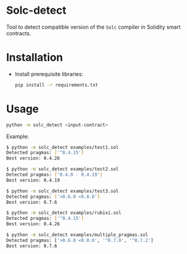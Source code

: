 Solc-detect
================

Tool to detect compatible version of the `Solc` compiler in Solidity smart
contracts.

# Installation

- Install prerequisite libraries:

  ``` sh
  pip install -r requirements.txt
  ```

# Usage


  ```sh
  python -m solc_detect <input-contract>

  ```

  Example:

  ```sh
  $ python -m solc_detect examples/test1.sol
  Detected pragmas: ['^0.4.15']
  Best version: 0.4.26

  $ python -m solc_detect examples/test2.sol
  Detected pragmas: ['0.4.0 - 0.4.19']
  Best version: 0.4.19

  $ python -m solc_detect examples/test3.sol
  Detected pragmas: ['>0.6.0 <0.8.0']
  Best version: 0.7.6

  $ python -m solc_detect examples/rubixi.sol
  Detected pragmas: ['^0.4.15']
  Best version: 0.4.26

  $ python -m solc_detect examples/multiple_pragmas.sol
  Detected pragmas: ['>0.6.0 <0.8.0', '^0.7.0', '^0.7.2']
  Best version: 0.7.6
  ```
